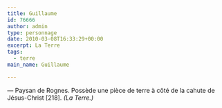 ```yaml
---
title: Guillaume
id: 76666
author: admin
type: personnage
date: 2010-03-08T16:33:29+00:00
excerpt: La Terre
tags:
  - terre
main_name: Guillaume

---
```

— Paysan de Rognes. Possède une pièce de terre à côté de la cahute de Jésus-Christ [218]. _(La Terre.)_